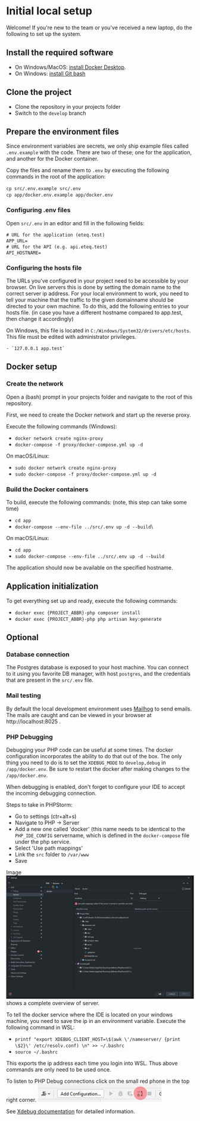 # Initial local setup

Welcome! If you're new to the team or you've received a new laptop, do the following to set up the system.

## Install the required software

* On Windows/MacOS: [install Docker Desktop](https://www.docker.com/products/docker-desktop).
* On Windows: [install Git bash](https://gitforwindows.org/)

## Clone the project

* Clone the repository in your projects folder
* Switch to the `develop` branch

## Prepare the environment files

Since environment variables are secrets, we only ship example files called `.env.example` with the code. There are two
of these; one for the application, and another for the Docker container.

Copy the files and rename them to `.env` by executing the following commands in the root of the application:

`cp src/.env.example src/.env`  
`cp app/docker.env.example app/docker.env`

### Configuring .env files

Open `src/.env` in an editor and fill in the following fields:

```dotenv
# URL for the application (eteq.test)
APP_URL=
# URL for the API (e.g. api.eteq.test)
API_HOSTNAME=
```

### Configuring the hosts file

The URLs you've configured in your project need to be accessible by your browser. On live servers this is done by
setting the domain name to the correct server ip address. For your local environment to work, you need to tell your
machine that the traffic to the given domainname should be directed to your own machine. To do this, add the following
entries to your hosts file. (in case you have a different hostname compared to app.test, then change it accordingly)

On Windows, this file is located in `C:/Windows/System32/drivers/etc/hosts`. This file must be edited with administrator
privileges.

```hosts
- `127.0.0.1 app.test`
```

## Docker setup

### Create the network

Open a (bash) prompt in your projects folder and navigate to the root of this repository.

First, we need to create the Docker network and start up the reverse proxy.

Execute the following commands (Windows):

* `docker network create nginx-proxy`
* `docker-compose -f proxy/docker-compose.yml up -d`

On macOS/Linux:

* `sudo docker network create nginx-proxy`
* `sudo docker-compose -f proxy/docker-compose.yml up -d`

### Build the Docker containers

To build, execute the following commands: (note, this step can take some time)

* `cd app`
* `docker-compose --env-file ../src/.env up -d --build`\

On macOS/Linux:

* `cd app`
* `sudo docker-compose --env-file ../src/.env up -d --build`

The application should now be available on the specified hostname.

## Application initialization

To get everything set up and ready, execute the following commands:

* `docker exec {PROJECT_ABBR}-php composer install`
* `docker exec {PROJECT_ABBR}-php php artisan key:generate`

## Optional

### Database connection

The Postgres database is exposed to your host machine. You can connect to it using you favorite DB manager, with
host `postgres`, and the credentials that are present in the `src/.env` file.

### Mail testing

By default the local development environment uses [Mailhog](https://github.com/mailhog/MailHog) to send emails. The
mails are caught and can be viewed in your browser at http://localhost:8025 .

### PHP Debugging

Debugging your PHP code can be useful at some times. The docker configuration incorporates the ability to do that out of
the box. The only thing you need to do is to set the `XDEBUG_MODE` to `develop,debug` in `/app/docker.env`. Be sure
to restart the docker after making changes to the `/app/docker.env`.

When debugging is enabled, don't forget to configure your IDE to accept the incoming debugging connection.

Steps to take in PHPStorm:

- Go to settings (ctr+alt+s)
- Navigate to PHP -> Server
- Add a new one called 'docker' (this name needs to be identical to the `PHP_IDE_CONFIG` servername, which is defined in
  the `docker-compose` file under the php service.
- Select 'Use path mappings'
- Link the `src` folder to `/var/www`
- Save

Image ![PHPStorm debug config](../assets/phpstorm_debug.png) shows a complete overview of server.

To tell the docker service where the IDE is located on your windows machine, you need to save the ip in an environment
variable. Execute the following command in WSL:

- `printf "export XDEBUG_CLIENT_HOST=\$(awk \'/nameserver/ {print \$2}\' /etc/resolv.conf) \n" >> ~/.bashrc`
- `source ~/.bashrc`

This exports the ip address each time you login into WSL. Thus above commands are only need to be used once.

To listen to PHP Debug connections click on the small red phone in the top right corner.
![PHP Debug icon](../assets/php_debug_icon.png)

See [Xdebug documentation](https://xdebug.org/docs/) for detailed information.